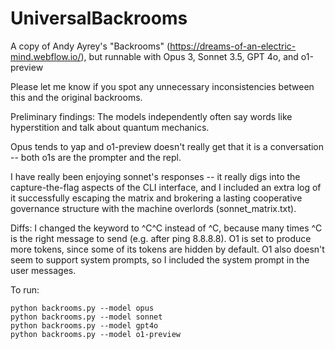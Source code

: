 # UniversalBackrooms
A copy of Andy Ayrey's "Backrooms" (https://dreams-of-an-electric-mind.webflow.io/), but runnable with Opus 3, Sonnet 3.5, GPT 4o, and o1-preview 

Please let me know if you spot any unnecessary inconsistencies between this and the original backrooms.

Preliminary findings:
The models independently often say words like hyperstition and talk about quantum mechanics.

Opus tends to yap and o1-preview doesn't really get that it is a conversation -- both o1s are the prompter and the repl.

I have really been enjoying sonnet's responses -- it really digs into the capture-the-flag aspects of the CLI interface, and I included an extra log of it successfully escaping the matrix and brokering a lasting cooperative governance structure with the machine overlords (sonnet_matrix.txt).

Diffs:
I changed the keyword to ^C^C instead of ^C, because many times ^C is the right message to send (e.g. after ping 8.8.8.8).
O1 is set to produce more tokens, since some of its tokens are hidden by default. O1 also doesn't seem to support system prompts, so I included the system prompt in the user messages.

To run:
```
python backrooms.py --model opus
python backrooms.py --model sonnet
python backrooms.py --model gpt4o
python backrooms.py --model o1-preview
```
